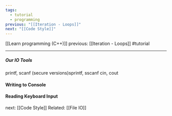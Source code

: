 ```yaml
---
tags:
  - tutorial
  - programming
previous: "[[Iteration - Loops]]"
next: "[[Code Style]]"
---
```

[[Learn programming (C++)]]  previous: [[Iteration - Loops]]   #tutorial

---

##### Our IO Tools
printf, scanf
(secure versions)sprintf, sscanf 
cin, cout

#### Writing to Console

#### Reading Keyboard Input







next: [[Code Style]] 
Related: [[File IO]]
